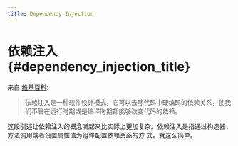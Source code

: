 ```yaml
---
title: Dependency Injection
---
```


# 依赖注入 {#dependency_injection_title}

来自 [维基百科](http://en.wikipedia.org/wiki/Dependency_injection):

> 依赖注入是一种软件设计模式，它可以去除代码中硬编码的依赖关系，使我们不管在运行时期或是编译时期都能够改变代码的依赖。

这段引述让依赖注入的概念听起来比实际上更加复杂。依赖注入是指通过构造器，方法调用或者设置属性值为组件配置依赖关系的方
式。就这么简单。
